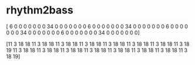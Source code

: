 # rhythm2bass


[ 6  0  0  0  0  0  0  0 34  0  0  0  0  0  0  0  6  0  0  0  0  0  0  0
 34  0  0  0  0  0  0  0  6  0  0  0  0  0  0  0 34  0  0  0  0  0  0  0
  6  0  0  0  0  0  0  0 34  0  0  0  0  0  0  0]


[11  3 18 18 11  3 18 18 11  3 18 18 11  3 18 18 11  3 18 18 11  3 18 18
 11  3 18 18 11  3 18 19 11  3 18 18 11  3 18 18 11  3 18 18 11  3 18 18
 11  3 18 18 11  3 18 18 11  3 18 18 11  3 18 19]